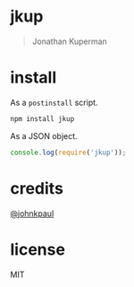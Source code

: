 # jkup
> Jonathan Kuperman

# install

As a `postinstall` script.

```bash
npm install jkup
```

As a JSON object.

```js
console.log(require('jkup'));
```

# credits

[@johnkpaul](https://github.com/johnkpaul/johnkpaul)

# license

MIT
